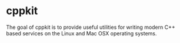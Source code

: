cppkit
======

The goal of cppkit is to provide useful utilities for writing modern C++ based services on the Linux and Mac OSX operating systems.
